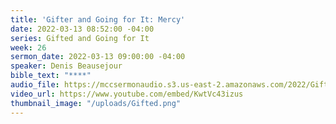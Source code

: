 ```yaml
---
title: 'Gifter and Going for It: Mercy'
date: 2022-03-13 08:52:00 -04:00
series: Gifted and Going for It
week: 26
sermon_date: 2022-03-13 09:00:00 -04:00
speaker: Denis Beausejour
bible_text: "****"
audio_file: https://mccsermonaudio.s3.us-east-2.amazonaws.com/2022/Gift+2/Week+26+Gifted+Mercy.mp3
video_url: https://www.youtube.com/embed/KwtVc43izus
thumbnail_image: "/uploads/Gifted.png"
---
```


